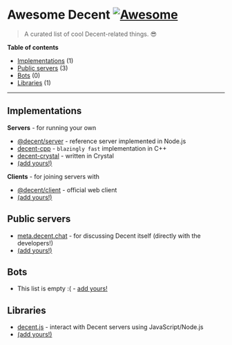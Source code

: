 # Awesome Decent [![Awesome](https://awesome.re/badge.svg)](https://awesome.re)
> A curated list of cool Decent-related things. :sunglasses:

**Table of contents**
* [Implementations](#implementations) (1)
* [Public servers](#public-servers) (3)
* [Bots](#bots) (0)
* [Libraries](#libraries) (1)

---

## Implementations

**Servers** - for running your own

* [@decent/server](https://github.com/decent-chat/decent/tree/master/packages/server) - reference server implemented in Node.js
* [decent-cpp](https://notabug.org/haskal/decent-cpp) - `blazingly fast` implementation in C++
* [decent-crystal](https://github.com/hedgehog1029/decent-crystal) - written in Crystal
* [(add yours!)](https://github.com/decent-chat/awesome-decent/edit/master/README.md)

**Clients** - for joining servers with

* [@decent/client](https://github.com/decent-chat/decent/tree/master/packages/client) - official web client
* [(add yours!)](https://github.com/decent-chat/awesome-decent/edit/master/README.md)

## Public servers

* [meta.decent.chat](https://github.com/decent-chat/decent/tree/master/packages/server) - for discussing Decent itself (directly with the developers!)
* [(add yours!)](https://github.com/decent-chat/awesome-decent/edit/master/README.md)

## Bots

* This list is empty :( - [add yours!](https://github.com/decent-chat/awesome-decent/edit/master/README.md)

## Libraries

* [decent.js](https://github.com/decent-chat/decent/tree/client-lib/packages/decent.js) - interact with Decent servers using JavaScript/Node.js
* [(add yours!)](https://github.com/decent-chat/awesome-decent/edit/master/README.md)
